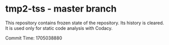 # tmp2-tss - master branch

This repository contains frozen state of the repository.
Its history is cleared. It is used only for static code
analysis with Codacy.

Commit Time: 1705038880